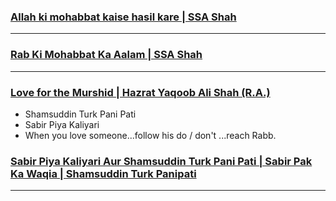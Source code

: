 ### [Allah ki mohabbat kaise hasil kare | SSA Shah](https://www.youtube.com/watch?v=a1uQqD4i-s4)

***

### [Rab Ki Mohabbat Ka Aalam | SSA Shah](https://www.youtube.com/watch?v=A4noy8SJ-B0)

***

### [Love for the Murshid | Hazrat Yaqoob Ali Shah (R.A.)](https://www.youtube.com/watch?v=sWFfHE8ZKQQ)

* Shamsuddin Turk Pani Pati
* Sabir Piya Kaliyari
* When you love someone...follow his do / don't ...reach Rabb.
  
### [Sabir Piya Kaliyari Aur Shamsuddin Turk Pani Pati | Sabir Pak Ka Waqia | Shamsuddin Turk Panipati](https://www.youtube.com/watch?app=desktop&v=vAQV1gRLnqg)

***
